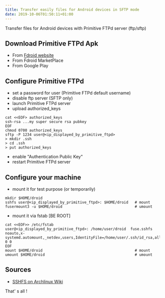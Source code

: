 ```yaml
---
title: Transfer easily files for Android devices in SFTP mode
date: 2019-10-06T01:50:11+01:00
---
```


Transfer files for Android devices with Primitive FTPd server (ftp/sftp)

## Download Primitive FTPd Apk ##

* From [Fdroid website](https://f-droid.org/en/packages/org.primftpd/)
* From Fdroid MarketPlace 
* From Google Play

## Configure Primitive FTPd  ##

* set a password for user (Primitive FTPd default username)
* disable ftp server (SFTP only) 
* launch Primitive FTPd server
* upload authorized_keys

```
cat <<EOF> authorized_keys
ssh-rsa ...my super secure rsa pubkey
EOF
chmod 0700 authorized_keys
sftp -P 1234 user@<ip_displayed_by_primitive_ftpd>
> mkdir .ssh
> cd .ssh
> put authorized_keys
```

* enable "Authentication Public Key"
* restart Primitive FTPd server

## Configure your machine ##

* mount it for test purpose (or temporarily)

```
mkdir $HOME/droid
sshfs user@<ip_displayed_by_primitive_ftpd>: $HOME/droid   # mount
fusermount3 -u $HOME/droid                                 # umount
```
* mount it via fstab [BE ROOT]

```
cat <<EOF>> /etc/fstab
user@<ip_displayed_by_primitive_ftpd>: /home/user/droid  fuse.sshfs noauto,x-systemd.automount,_netdev,users,IdentityFile=/home/user/.ssh/id_rsa,allow_other,reconnect 0 0
EOF
mount $HOME/droid                                          # mount
umount $HOME/droid                                         # umount
```
## Sources ##

* [SSHFS on Archlinux Wiki](https://wiki.archlinux.org/index.php/SSHFS)

That' s all !
